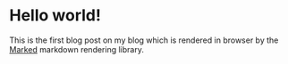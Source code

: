 # Hello world!

This is the first blog post on my blog which is rendered in browser by the [Marked](https://github.com/markedjs/marked)
markdown rendering library.